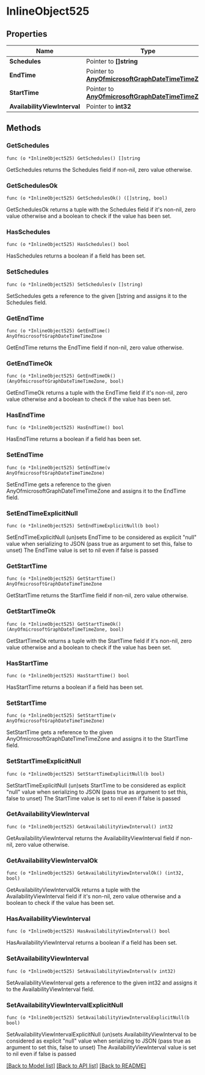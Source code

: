 # InlineObject525

## Properties

Name | Type | Description | Notes
------------ | ------------- | ------------- | -------------
**Schedules** | Pointer to **[]string** |  | [optional] 
**EndTime** | Pointer to [**AnyOfmicrosoftGraphDateTimeTimeZone**](anyOf&lt;microsoft.graph.dateTimeTimeZone&gt;.md) |  | [optional] 
**StartTime** | Pointer to [**AnyOfmicrosoftGraphDateTimeTimeZone**](anyOf&lt;microsoft.graph.dateTimeTimeZone&gt;.md) |  | [optional] 
**AvailabilityViewInterval** | Pointer to **int32** |  | [optional] 

## Methods

### GetSchedules

`func (o *InlineObject525) GetSchedules() []string`

GetSchedules returns the Schedules field if non-nil, zero value otherwise.

### GetSchedulesOk

`func (o *InlineObject525) GetSchedulesOk() ([]string, bool)`

GetSchedulesOk returns a tuple with the Schedules field if it's non-nil, zero value otherwise
and a boolean to check if the value has been set.

### HasSchedules

`func (o *InlineObject525) HasSchedules() bool`

HasSchedules returns a boolean if a field has been set.

### SetSchedules

`func (o *InlineObject525) SetSchedules(v []string)`

SetSchedules gets a reference to the given []string and assigns it to the Schedules field.

### GetEndTime

`func (o *InlineObject525) GetEndTime() AnyOfmicrosoftGraphDateTimeTimeZone`

GetEndTime returns the EndTime field if non-nil, zero value otherwise.

### GetEndTimeOk

`func (o *InlineObject525) GetEndTimeOk() (AnyOfmicrosoftGraphDateTimeTimeZone, bool)`

GetEndTimeOk returns a tuple with the EndTime field if it's non-nil, zero value otherwise
and a boolean to check if the value has been set.

### HasEndTime

`func (o *InlineObject525) HasEndTime() bool`

HasEndTime returns a boolean if a field has been set.

### SetEndTime

`func (o *InlineObject525) SetEndTime(v AnyOfmicrosoftGraphDateTimeTimeZone)`

SetEndTime gets a reference to the given AnyOfmicrosoftGraphDateTimeTimeZone and assigns it to the EndTime field.

### SetEndTimeExplicitNull

`func (o *InlineObject525) SetEndTimeExplicitNull(b bool)`

SetEndTimeExplicitNull (un)sets EndTime to be considered as explicit "null" value
when serializing to JSON (pass true as argument to set this, false to unset)
The EndTime value is set to nil even if false is passed
### GetStartTime

`func (o *InlineObject525) GetStartTime() AnyOfmicrosoftGraphDateTimeTimeZone`

GetStartTime returns the StartTime field if non-nil, zero value otherwise.

### GetStartTimeOk

`func (o *InlineObject525) GetStartTimeOk() (AnyOfmicrosoftGraphDateTimeTimeZone, bool)`

GetStartTimeOk returns a tuple with the StartTime field if it's non-nil, zero value otherwise
and a boolean to check if the value has been set.

### HasStartTime

`func (o *InlineObject525) HasStartTime() bool`

HasStartTime returns a boolean if a field has been set.

### SetStartTime

`func (o *InlineObject525) SetStartTime(v AnyOfmicrosoftGraphDateTimeTimeZone)`

SetStartTime gets a reference to the given AnyOfmicrosoftGraphDateTimeTimeZone and assigns it to the StartTime field.

### SetStartTimeExplicitNull

`func (o *InlineObject525) SetStartTimeExplicitNull(b bool)`

SetStartTimeExplicitNull (un)sets StartTime to be considered as explicit "null" value
when serializing to JSON (pass true as argument to set this, false to unset)
The StartTime value is set to nil even if false is passed
### GetAvailabilityViewInterval

`func (o *InlineObject525) GetAvailabilityViewInterval() int32`

GetAvailabilityViewInterval returns the AvailabilityViewInterval field if non-nil, zero value otherwise.

### GetAvailabilityViewIntervalOk

`func (o *InlineObject525) GetAvailabilityViewIntervalOk() (int32, bool)`

GetAvailabilityViewIntervalOk returns a tuple with the AvailabilityViewInterval field if it's non-nil, zero value otherwise
and a boolean to check if the value has been set.

### HasAvailabilityViewInterval

`func (o *InlineObject525) HasAvailabilityViewInterval() bool`

HasAvailabilityViewInterval returns a boolean if a field has been set.

### SetAvailabilityViewInterval

`func (o *InlineObject525) SetAvailabilityViewInterval(v int32)`

SetAvailabilityViewInterval gets a reference to the given int32 and assigns it to the AvailabilityViewInterval field.

### SetAvailabilityViewIntervalExplicitNull

`func (o *InlineObject525) SetAvailabilityViewIntervalExplicitNull(b bool)`

SetAvailabilityViewIntervalExplicitNull (un)sets AvailabilityViewInterval to be considered as explicit "null" value
when serializing to JSON (pass true as argument to set this, false to unset)
The AvailabilityViewInterval value is set to nil even if false is passed

[[Back to Model list]](../README.md#documentation-for-models) [[Back to API list]](../README.md#documentation-for-api-endpoints) [[Back to README]](../README.md)



